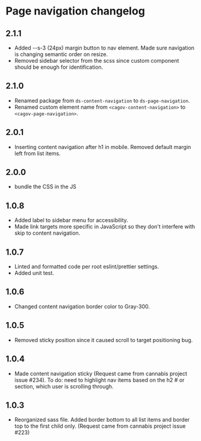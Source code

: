 # Page navigation changelog

## 2.1.1
* Added --s-3 (24px) margin button to nav element. Made sure navigation is changing semantic order on resize.
* Removed sidebar selector from the scss since custom component should be enough for identification.

## 2.1.0
* Renamed package from `ds-content-navigation` to `ds-page-navigation`.
* Renamed custom element name from `<cagov-content-navigation>` to `<cagov-page-navigation>`.

## 2.0.1
* Inserting content navigation after h1 in mobile. Removed default margin left from list items.

## 2.0.0
* bundle the CSS in the JS

## 1.0.8
* Added label to sidebar menu for accessibility.
* Made link targets more specific in JavaScript so they don't interfere with skip to content navigation.

## 1.0.7
* Linted and formatted code per root eslint/prettier settings.
* Added unit test.

## 1.0.6
* Changed content navigation border color to Gray-300.

## 1.0.5
* Removed sticky position since it caused scroll to target positioning bug.

## 1.0.4
* Made content navigation sticky (Request came from cannabis project issue #234). To do: need to highlight nav items based on the h2 # or section, which user is scrolling through.

## 1.0.3
* Reorganized sass file. Added border bottom to all list items and border top to the first child only. (Request came from cannabis project issue #223)
